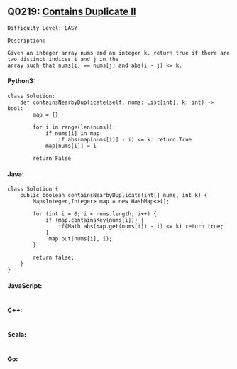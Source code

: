 ## Q0219: [Contains Duplicate II](https://leetcode.com/problems/contains-duplicate-ii/)

```
Difficulty Level: EASY
```

```
Description:

Given an integer array nums and an integer k, return true if there are two distinct indices i and j in the
array such that nums[i] == nums[j] and abs(i - j) <= k.
```

#### Python3:

```
class Solution:
    def containsNearbyDuplicate(self, nums: List[int], k: int) -> bool:
        map = {}

        for i in range(len(nums)):
            if nums[i] in map:
                if abs(map[nums[i]] - i) <= k: return True
            map[nums[i]] = i

        return False
```

#### Java:

```
class Solution {
    public boolean containsNearbyDuplicate(int[] nums, int k) {
        Map<Integer,Integer> map = new HashMap<>();

        for (int i = 0; i < nums.length; i++) {
            if (map.containsKey(nums[i])) {
                if(Math.abs(map.get(nums[i]) - i) <= k) return true;
            }
             map.put(nums[i], i);
        }

        return false;
    }
}
```

#### JavaScript:

```

```

#### C++:

```

```

#### Scala:

```

```

#### Go:

```

```